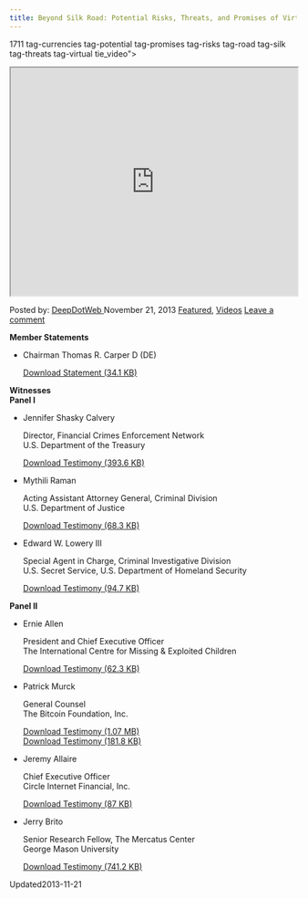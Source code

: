 ```yaml
---
title: Beyond Silk Road: Potential Risks, Threats, and Promises of Virtual Currencies
---
```

1711  tag-currencies tag-potential tag-promises tag-risks tag-road tag-silk tag-threats tag-virtual tie_video">

<iframe src="http://www.senate.gov/isvp/?comm=govtaff&type=arch&stt=930&filename=govtaff111813&auto_play=false&poster=http%3A%2F%2Fwww%2Ehsgac%2Esenate%2Egov%2Fimages%2Fvideo%2Dposter%2Dflash%2Dfit%2Epng" width="100%" height="400"></iframe> </div>

<span>Posted by: <a href="https://www.deepdotweb.com/author/admin/" title="">DeepDotWeb </a></span>
<span>November 21, 2013</span>
<a href="https://www.deepdotweb.com/category/deepdot-news/" rel="category tag">Featured</a>, <a href="https://www.deepdotweb.com/category/videos/" rel="category tag">Videos</a></span>
<span><a href="https://www.deepdotweb.com/2013/11/21/beyond-silk-road-potential-risks-threats-and-promises-of-virtual-currencies/#respond">Leave a comment</a></span>


<section><strong>Member Statements</strong></p>
<ul>
<li>
<div id="vcard-Thomas-R.-Carper">Chairman Thomas R. Carper D (DE)</div>
<p><a href="http://www.hsgac.senate.gov/download/?id=a8de9c3e-c568-4d85-bd3c-1c2365695c47">Download Statement (34.1 KB)</a></li>
</ul>
</section>
<p><strong>Witnesses</strong><br/>
<strong> Panel I</strong></p>
<ul>
<li>
<div>
<p>Jennifer Shasky Calvery</p>
<div>Director, Financial Crimes Enforcement Network</div>
<div>U.S. Department of the Treasury</div>
<div></div>
</div>
<p><a href="http://www.hsgac.senate.gov/download/?id=e92d0cf1-9df0-44d9-b25a-d734547c0c30">Download Testimony (393.6 KB)</a></li>
<li>
<div>
<p>Mythili Raman</p>
<div>Acting Assistant Attorney General, Criminal Division</div>
<div>U.S. Department of Justice</div>
<div></div>
</div>
<p><a href="http://www.hsgac.senate.gov/download/?id=ac50a1af-cc98-4b04-be13-a7522ea7a70d">Download Testimony (68.3 KB)</a></li>
<li>
<div>
<p>Edward W. Lowery III</p>
<div>Special Agent in Charge, Criminal Investigative Division</div>
<div>U.S. Secret Service, U.S. Department of Homeland Security</div>
<div></div>
</div>
<p><a href="http://www.hsgac.senate.gov/download/?id=5ce8c610-34ae-424b-b69d-52098f3edeca">Download Testimony (94.7 KB)</a></li>
</ul>
<p><strong>Panel II</strong></p>
<ul>
<li>
<div>
<p>Ernie Allen</p>
<div>President and Chief Executive Officer</div>
<div>The International Centre for Missing &amp; Exploited Children</div>
<div></div>
</div>
<p><a href="http://www.hsgac.senate.gov/download/?id=872d9e33-d0e4-452c-93d6-8816c4a75c47">Download Testimony (62.3 KB)</a></li>
<li>
<div>
<p>Patrick Murck</p>
<div>General Counsel</div>
<div>The Bitcoin Foundation, Inc.</div>
<div></div>
</div>
<p><a href="http://www.hsgac.senate.gov/download/?id=4cd1ff12-312d-429f-aa41-1d77034ec5a8">Download Testimony (1.07 MB)</a><br/>
<a href="http://www.hsgac.senate.gov/download/?id=705a1d48-e7fc-4706-b192-13790789c559">Download Testimony (181.8 KB)</a></li>
<li>
<div>
<p>Jeremy Allaire</p>
<div>Chief Executive Officer</div>
<div>Circle Internet Financial, Inc.</div>
<div></div>
</div>
<p><a href="http://www.hsgac.senate.gov/download/?id=2369099f-b70d-42e2-bee1-ed977a8c8d1c">Download Testimony (87 KB)</a></li>
<li>
<div>
<p>Jerry Brito</p>
<div>Senior Research Fellow, The Mercatus Center</div>
<div>George Mason University</div>
</div>
<p><a href="http://www.hsgac.senate.gov/download/?id=0dcd748d-035a-4c0f-b695-7680adc2425d">Download Testimony (741.2 KB)</a></li>
</ul>
</div>
<span style="display:none"><a href="https://www.deepdotweb.com/tag/currencies/" rel="tag">currencies</a> <a href="https://www.deepdotweb.com/tag/potential/" rel="tag">potential</a> <a href="https://www.deepdotweb.com/tag/promises/" rel="tag">promises</a> <a href="https://www.deepdotweb.com/tag/risks/" rel="tag">risks</a> <a href="https://www.deepdotweb.com/tag/road/" rel="tag">road</a> <a href="https://www.deepdotweb.com/tag/silk/" rel="tag">silk</a> <a href="https://www.deepdotweb.com/tag/threats/" rel="tag">threats</a> <a href="https://www.deepdotweb.com/tag/virtual/" rel="tag">virtual</a></span> 
Updated2013-11-21</span>
<div style="display:none" class="vcard author" itemprop="author" itemscope itemtype="http://schema.org/Person"><strong class="fn" itemprop="name">